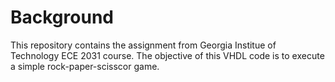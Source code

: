 # Background
This repository contains the assignment from Georgia Institue of Technology ECE 2031 course. The objective of this VHDL code is to execute a simple rock-paper-scisscor game.
